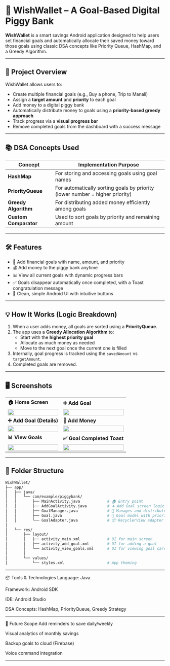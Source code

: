 # 📱 WishWallet – A Goal-Based Digital Piggy Bank

**WishWallet** is a smart savings Android application designed to help users set financial goals and automatically allocate their saved money toward those goals using classic DSA concepts like Priority Queue, HashMap, and a Greedy Algorithm.

---

## 🚀 Project Overview

WishWallet allows users to:

- Create multiple financial goals (e.g., Buy a phone, Trip to Manali)
- Assign a **target amount** and **priority** to each goal
- Add money to a digital piggy bank
- Automatically distribute money to goals using a **priority-based greedy approach**
- Track progress via a **visual progress bar**
- Remove completed goals from the dashboard with a success message

---

## 📚 DSA Concepts Used

| Concept         | Implementation Purpose |
|----------------|-------------------------|
| **HashMap**     | For storing and accessing goals using goal names |
| **PriorityQueue** | For automatically sorting goals by priority (lower number = higher priority) |
| **Greedy Algorithm** | For distributing added money efficiently among goals |
| **Custom Comparator** | Used to sort goals by priority and remaining amount |

---

## 🛠️ Features

- 🎯 Add financial goals with name, amount, and priority
- 💰 Add money to the piggy bank anytime
- 📊 View all current goals with dynamic progress bars
- ✅ Goals disappear automatically once completed, with a Toast congratulation message
- 📱 Clean, simple Android UI with intuitive buttons

---

## 💡 How It Works (Logic Breakdown)

1. When a user adds money, all goals are sorted using a **PriorityQueue**.
2. The app uses a **Greedy Allocation Algorithm** to:
   - Start with the **highest priority goal**
   - Allocate as much money as needed
   - Move to the next goal once the current one is filled
3. Internally, goal progress is tracked using the `savedAmount` vs `targetAmount`.
4. Completed goals are removed.

---


## 🖥️ Screenshots

<table>
  <tr>
    <td><b>🏠 Home Screen</b></td>
    <td><b>➕ Add Goal</b></td>
  </tr>
  <tr>
    <td><img src="https://github.com/user-attachments/assets/b8460bf5-ca52-41d8-81e5-c78005d52626" width="100%"/></td>
    <td><img src="https://github.com/user-attachments/assets/5bdf5cdc-f6f2-4516-b36d-04eab3a3d54c" width="100%"/></td>
  </tr>
  <tr>
    <td><b>➕ Add Goal (Details)</b></td>
    <td><b>💸 Add Money</b></td>
  </tr>
  <tr>
    <td><img src="https://github.com/user-attachments/assets/c3488512-bbdb-4658-9244-4b26f43beaea" width="100%"/></td>
    <td><img src="https://github.com/user-attachments/assets/4bda54b7-6d2f-41ff-a71e-896e32220fef" width="100%"/></td>
  </tr>
  <tr>
    <td><b>📊 View Goals</b></td>
    <td><b>✅ Goal Completed Toast</b></td>
  </tr>
  <tr>
    <td><img src="https://github.com/user-attachments/assets/0d2f15fd-2388-4ab5-b837-568e3eb5a6a7" width="100%"/></td>
    <td><img src="https://github.com/user-attachments/assets/44014c66-f669-4385-a89b-dd0544f4d661" width="100%"/></td>
  </tr>
</table>

---

## 📂 Folder Structure

```bash
WishWallet/
├── app/
│   ├── java/
│   │   └── com/example/piggybank/
│   │       ├── MainActivity.java            # 🏠 Entry point
│   │       ├── AddGoalActivity.java         # ➕ Add Goal screen logic
│   │       ├── GoalManager.java             # 🔄 Manages and distributes funds
│   │       ├── Goal.java                    # 🎯 Goal model with priority
│   │       └── GoalAdapter.java             # 📦 RecyclerView adapter
│
│   └── res/
│       ├── layout/
│       │   ├── activity_main.xml            # UI for main screen
│       │   ├── activity_add_goal.xml        # UI for adding a goal
│       │   └── activity_view_goals.xml      # UI for viewing goal cards
│       │
│       └── values/
│           └── styles.xml                   # App theming

```
---

📦 Tools & Technologies
Language: Java

Framework: Android SDK

IDE: Android Studio

DSA Concepts: HashMap, PriorityQueue, Greedy Strategy

---

🎯 Future Scope
Add reminders to save daily/weekly

Visual analytics of monthly savings

Backup goals to cloud (Firebase)

Voice command integration

---
